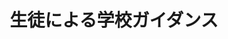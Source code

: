 ---
title: '生徒による学校ガイダンス'
photo: '/images/photoGuidance.jpg'
logo: '/images/newExperience.png'
textup: '生徒の目線からたくさんの質問に答えられるように準備を進めていますので是非お越しください！'
building: '高校教室棟'
floor: '3' 
location: '2-F'
categoly: '1'
url: ''
url2: ''
isUploaded: false
---